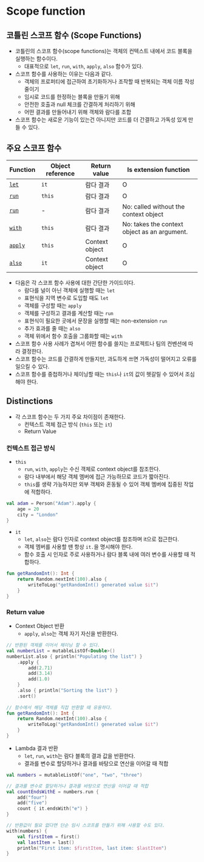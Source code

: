 # Scope function

## 코틀린 스코프 함수 (Scope Functions)

- 코틀린의 스코프 함수(scope functions)는 객체의 컨텍스트 내에서 코드 블록을 실행하는 함수이다.
    - 대표적으로 `let`, `run`, `with`, `apply`, `also` 함수가 있다.
- 스코프 함수를 사용하는 이유는 다음과 같다.
    - 객체의 프로퍼티에 접근하여 초기화하거나 조작할 때 반복되는 객체 이름 작성 줄이기
    - 임시로 코드를 한정하는 블록을 만들기 위해
    - 안전한 호출과 null 체크를 간결하게 처리하기 위해
    - 어떤 결과를 만들어내기 위해 객체와 람다를 조합
- 스코프 함수는 새로운 기능이 있는건 아니지만 코드를 더 간결하고 가독성 있게 만들 수 있다.

## 주요 스코프 함수

| Function | Object reference | Return value | Is extension function |
| --- | --- | --- | --- |
| [`let`](https://kotlinlang.org/api/latest/jvm/stdlib/kotlin/let.html) | `it` | 람다 결과 | O |
| [`run`](https://kotlinlang.org/api/latest/jvm/stdlib/kotlin/run.html) | `this` | 람다 결과 | O |
| [`run`](https://kotlinlang.org/api/latest/jvm/stdlib/kotlin/run.html) | - | 람다 결과 | No: called without the context object |
| [`with`](https://kotlinlang.org/api/latest/jvm/stdlib/kotlin/with.html) | `this` | 람다 결과 | No: takes the context object as an argument. |
| [`apply`](https://kotlinlang.org/api/latest/jvm/stdlib/kotlin/apply.html) | `this` | Context object | O |
| [`also`](https://kotlinlang.org/api/latest/jvm/stdlib/kotlin/also.html) | `it` | Context object | O |

- 다음은 각 스코프 함수 사용에 대한 간단한 가이드이다.
    - 람다를 널이 아닌 객체에 실행할 때는 `let`
    - 표현식을 지역 변수로 도입할 때도 `let`
    - 객체를 구성할 때는 `apply`
    - 객체를 구성하고 결과를 계산할 때는 `run`
    - 표현식이 필요한 곳에서 문장을 실행할 때는 non-extension `run`
    - 추가 효과를 줄 때는 `also`
    - 객체 위에서 함수 호출을 그룹화할 때는 `with`
- 스코프 함수 사용 사례가 겹쳐서 어떤 함수를 쓸지는 프로젝트나 팀의 컨벤션에 따라 결정한다.
- 스코프 함수는 코드를 간결하게 만들지만, 과도하게 쓰면 가독성이 떨어지고 오류를 일으킬 수 있다.
- 스코프 함수를 중첩하거나 체이닝할 때는 `this`나 `it`의 값이 헷갈릴 수 있어서 조심해야 한다.

## Distinctions

- 각 스코프 함수는 두 가지 주요 차이점이 존재한다.
  - 컨텍스트 객체 접근 방식 (`this` 또는 `it`)
  - Return Value

### 컨텍스트 접근 방식

- `this`
  - `run`, `with`, `apply`는 수신 객체로 context object를 참조한다.
  - 람다 내부에서 해당 객체 멤버에 접근 가능하므로 코드가 짧아진다.
  - `this`를 생략 가능하지만 외부 객체와 혼동될 수 있어 객체 멤버에 집중된 작업에 적합하다.

```kotlin
val adam = Person("Adam").apply { 
    age = 20 
    city = "London"
}
```

- `it`
  - `let`, `also`는 람다 인자로 context object를 참조하며 it으로 접근한다.
  - 객체 멤버를 사용할 땐 항상 `it.`을 명시해야 한다.
  - 함수 호출 시 인자로 주로 사용하거나 람다 블록 내에 여러 변수를 사용할 때 적합하다.

```kotlin
fun getRandomInt(): Int {
    return Random.nextInt(100).also {
        writeToLog("getRandomInt() generated value $it")
    }
}
```

### Return value

- Context Object 반환
  - `apply`, `also`는 객체 자기 자신을 반환한다.

```kotlin
// 반환된 객체를 이어서 체이닝 할 수 있다.
val numberList = mutableListOf<Double>()
numberList.also { println("Populating the list") }
    .apply {
        add(2.71)
        add(3.14)
        add(1.0)
    }
    .also { println("Sorting the list") }
    .sort()
    
// 함수에서 해당 객체를 직접 반환할 때 유용하다.
fun getRandomInt(): Int {
    return Random.nextInt(100).also {
        writeToLog("getRandomInt() generated value $it")
    }
}
```

- Lambda 결과 반환
  - `let`, `run`, `with`는 람다 블록의 결과 값을 반환한다.
  - 결과를 변수로 할당하거나 결과를 바탕으로 연산을 이어갈 때 적합

```kotlin
val numbers = mutableListOf("one", "two", "three")

// 결과를 변수로 할당하거나 결과를 바탕으로 연산을 이어갈 때 적합
val countEndsWithE = numbers.run { 
    add("four")
    add("five")
    count { it.endsWith("e") }
}

// 반환값이 필요 없다면 단순 임시 스코프를 만들기 위해 사용할 수도 있다.
with(numbers) {
    val firstItem = first()
    val lastItem = last()        
    println("First item: $firstItem, last item: $lastItem")
}
```
